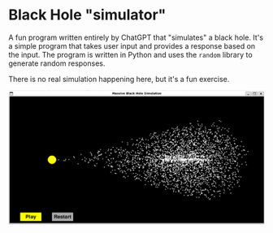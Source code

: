 # Black Hole "simulator"

A fun program written entirely by ChatGPT that "simulates" a black hole. It's a simple program that takes user input and provides a response based on the input. The program is written in Python and uses the `random` library to generate random responses.

There is no real simulation happening here, but it's a fun exercise.

![Example Image](./black_hole.png)
